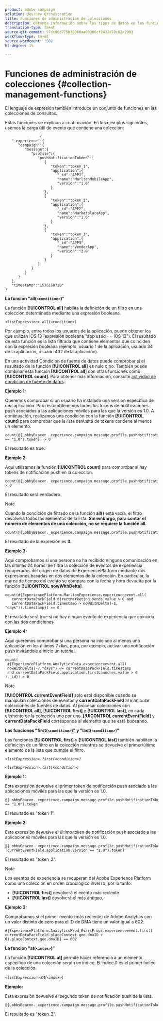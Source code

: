 ```yaml
---
product: adobe campaign
solution: Journey Orchestration
title: Funciones de administración de colecciones
description: Obtenga información sobre los tipos de datos en las funciones de administración de colecciones
translation-type: tm+mt
source-git-commit: 57dc86d775bf8860aa09300cf2432d70c62a2993
workflow-type: tm+mt
source-wordcount: '582'
ht-degree: 1%

---
```



# Funciones de administración de colecciones {#collection-management-functions}

El lenguaje de expresión también introduce un conjunto de funciones en las colecciones de consultas.

Estas funciones se explican a continuación. En los ejemplos siguientes, usemos la carga útil de evento que contiene una colección:

```
                { 
   "_experience":{ 
      "campaign":{ 
         "message":{ 
            "profile":{ 
               "pushNotificationTokens":[ 
                  { 
                     "token":"token_1",
                     "application":{ 
                        "_id":"APP1",
                        "name":"MarltonMobileApp",
                        "version":"1.0"
                     }
                  },
                  { 
                     "token":"token_2",
                     "application":{ 
                        "_id":"APP2",
                        "name":"MarketplaceApp",
                        "version":"1.0"
                     }
                  },
                  { 
                     "token":"token_3",
                     "application":{ 
                        "_id":"APP3",
                        "name":"VendorApp",
                        "version":"2.0"
                     }
                  }
               ]
            }
         }
      }
   },
   "timestamp":"1536160728"
}
```

**La función &quot;all(`<condition>`)&quot;**

La función **[!UICONTROL all]** habilita la definición de un filtro en una colección determinada mediante una expresión booleana.

```
<listExpression>.all(<condition>)
```

Por ejemplo, entre todos los usuarios de la aplicación, puede obtener los que utilizan IOS 13 (expresión booleana &quot;app used == IOS 13&quot;). El resultado de esta función es la lista filtrada que contiene elementos que coinciden con la expresión booleana (ejemplo: usuario 1 de la aplicación, usuario 34 de la aplicación, usuario 432 de la aplicación).

En una actividad Condición de fuente de datos puede comprobar si el resultado de la función **[!UICONTROL all]** es nulo o no. También puede combinar esta función **[!UICONTROL all]** con otras funciones como **[!UICONTROL count]**. Para obtener más información, consulte [actividad de condición de fuente de datos](../building-journeys/condition-activity.md#data_source_condition).

**Ejemplo 1:**

Queremos comprobar si un usuario ha instalado una versión específica de una aplicación. Para esto obtenemos todos los tokens de notificaciones push asociados a las aplicaciones móviles para las que la versión es 1.0. A continuación, realizamos una condición con la función **[!UICONTROL count]** para comprobar que la lista devuelta de tokens contiene al menos un elemento.

```
count(@{LobbyBeacon._experience.campaign.message.profile.pushNotificationTokens.all(currentEventField.application.version == "1.0").token}) > 0
```

El resultado es true.

**Ejemplo 2:**

Aquí utilizamos la función **[!UICONTROL count]** para comprobar si hay tokens de notificación push en la colección.

```
count(@{LobbyBeacon._experience.campaign.message.profile.pushNotificationTokens.all().token}) > 0
```

El resultado será verdadero.

<!--Alternatively, you can check if there is no token in the collection:

   ```
   count(@{LobbyBeacon._experience.campaign.message.profile.pushNotificationTokens.all().token}) == 0
   ```

The result will be false.

Here we use the count function in a condition to count the number of push notification tokens in the event.

`count(@{LobbyBeacon._experience.campaign.message.profile.pushNotificationTokens.all().token})`

The result is true.

Note that when the condition in the **all()** function is empty, the filter will return all the elements in the list. Hence, the expression above is equivalent to:

`count(@{LobbyBeacon._experience.campaign.message.profile.pushNotificationTokens.application.name})`

In both cases, the result of the expression is **3**.

A query of experience events recorded on the Adobe Experience Platform may or may not include the current event that triggered the current Journey. This will depend on the relative processing time with which [!DNL Journey Orchestration] sees an event and started evaluating conditions, versus the time it takes for that event to be ingested into the Adobe Experience Platform. For example, when using the .all() syntax to query experience events from the Adobe Experience Platform, we recommend enforcing the exclusion of the current event (by requiring an
earlier timestamp) in order to only consider prior events.-->

>[!NOTE]
>
>Cuando la condición de filtrado de la función **all()** está vacía, el filtro devolverá todos los elementos de la lista. **Sin embargo, para contar el número de elementos de una colección, no se requiere la función all.**


```
count(@{LobbyBeacon._experience.campaign.message.profile.pushNotificationTokens.token})
```

El resultado de la expresión es **3**.

**Ejemplo 3:**

Aquí comprobamos si una persona no ha recibido ninguna comunicación en las últimas 24 horas. Se filtra la colección de eventos de experiencia recuperados del origen de datos de ExperiencePlatform mediante dos expresiones basadas en dos elementos de la colección. En particular, la marca de tiempo del evento se compara con la fecha y hora devuelta por la función **[!UICONTROL nowWithDelta]**.

```
count(#{ExperiencePlatform.MarltonExperience.experienceevent.all(
   currentDataPackField.directMarketing.sends.value > 0 and
   currentDataPackField.timestamp > nowWithDelta(-1, "days")).timestamp}) == 0
```

El resultado será true si no hay ningún evento de experiencia que coincida con las dos condiciones.

**Ejemplo 4:**

Aquí queremos comprobar si una persona ha iniciado al menos una aplicación en los últimos 7 días, para, por ejemplo, activar una notificación push invitándole a inicio un tutorial.

```
count(
 #{ExperiencePlatform.AnalyticsData.experienceevent.all(
 nowWithDelta(-7,"days") <= currentDataPackField.timestamp
 and currentDataPackField.application.firstLaunches.value > 0
)._id}) > 0
```

<!--**"All + Count" example 4:** here we use the count function in a boolean expression to see if there is push notification tokens in the collection.

`count(@{LobbyBeacon._experience.campaign.message.profile.pushNotificationTokens.all().application.name}) > 0`

The result will be:

`true`

Alternatively, you can check if there is NO token in the collection:

`count(@{LobbyBeacon._experience.campaign.message.profile.pushNotificationTokens.all().application.name}) =0`

The result will be:

`false`-->

>[!NOTE]
>
>**[!UICONTROL currentEventField]** solo está disponible cuando se manipulan colecciones de eventos y  **currentDataPackField**
>al manipular colecciones de fuentes de datos. Al procesar colecciones con **[!UICONTROL all]**, **[!UICONTROL first]** y **[!UICONTROL last]**,
>en cada elemento de la colección uno por uno. **[!UICONTROL currentEventField]** y  **currentDataPackField**
>corresponde al elemento que se está buceando.

**Las funciones &quot;first(`<condition>`)&quot; y &quot;last(`<condition>`)&quot;**

Las funciones **[!UICONTROL first]** y **[!UICONTROL last]** también habilitan la definición de un filtro en la colección mientras se devuelve el primer/último elemento de la lista que cumple el filtro.

_`<listExpression>.first(<condition>)`_

_`<listExpression>.last(<condition>)`_

**Ejemplo 1:**

Esta expresión devuelve el primer token de notificación push asociado a las aplicaciones móviles para las que la versión es 1.0.

```
@{LobbyBeacon._experience.campaign.message.profile.pushNotificationTokens.first(currentEventField.application.version == "1.0").token
```

El resultado es &quot;token_1&quot;.

**Ejemplo 2:**

Esta expresión devuelve el último token de notificación push asociado a las aplicaciones móviles para las que la versión es 1.0.

```
@{LobbyBeacon._experience.campaign.message.profile.pushNotificationTokens.last&#8203;(currentEventField.application.version == "1.0").token}
```

El resultado es &quot;token_2&quot;.

>[!NOTE]
>
>Los eventos de experiencia se recuperan del Adobe Experience Platform como una colección en orden cronológico inverso, por lo tanto:
>* **[!UICONTROL first]** devolverá el evento más reciente
>* **[!UICONTROL last]** devolverá el más antiguo.


**Ejemplo 3:**

Comprobamos si el primer evento (más reciente) de Adobe Analytics con un valor distinto de cero para el ID de DMA tiene un valor igual a 602.

```
#{ExperiencePlatform.AnalyticsProd_EvarsProps.experienceevent.first(
currentDataPackField.placeContext.geo.dmaID > 0).placeContext.geo.dmaID} == 602
```

**La función &quot;at(`<index>`)&quot;**

La función **[!UICONTROL at]** permite hacer referencia a un elemento específico de una colección según un índice.
El índice 0 es el primer índice de la colección.

_`<listExpression>`.at(`<index>`)_

**Ejemplo:**

Esta expresión devuelve el segundo token de notificación push de la lista.

```
@{LobbyBeacon._experience.campaign.message.profile.pushNotificationTokens.at(1).token}
```

El resultado es &quot;token_2&quot;.